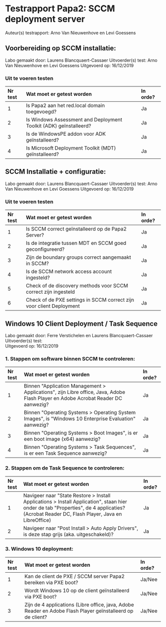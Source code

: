 # Testrapport Papa2: SCCM deployment server

Auteur(s) testrapport: Arno Van Nieuwenhove en Levi Goessens

## Voorbereiding op SCCM installatie:
Labo gemaakt door: Laurens Blancquaert-Cassaer
Uitvoerder(s) test: Arno Van Nieuwenhove en Levi Goessens
Uitgevoerd op: 16/12/2019

### Uit te voeren testen
| Nr test | Wat moet er getest worden | In orde? |
| :--- | :--- | :--- |
| 1 | Is Papa2 aan het red.local domain toegevoegd? | Ja |
| 2 | Is Windows Assessment and Deployment Toolkit (ADK) geïnstalleerd?| Ja |
| 3 | Is de WindowsPE addon voor ADK geïnstalleerd? | Ja |
| 4 | Is Microsoft Deployment Toolkit (MDT) geïnstalleerd? | Ja |



## SCCM Installatie + configuratie:
Labo gemaakt door: Laurens Blancquaert-Cassaer
Uitvoerder(s) test: Arno Van Nieuwenhove en Levi Goessens
Uitgevoerd op: 16/12/2019 

### Uit te voeren testen
| Nr test | Wat moet er getest worden | In orde? |
| :--- | :--- | :--- |
| 1 | Is SCCM correct geïnstalleerd op de Papa2 Server? | Ja|
| 2 | Is de integratie tussen MDT en SCCM goed geconfigureerd? | Ja |
| 3 | Zijn de boundary groups correct aangemaakt in SCCM?| Ja |
| 4 | Is de SCCM network access account ingesteld? | Ja |
| 5 | Check of de discovery methods voor SCCM correct zijn ingesteld | Ja |
| 6 | Check of de PXE settings in SCCM correct zijn voor client Deployment | Ja|



## Windows 10 Client Deployment / Task Sequence
Labo gemaakt door: Ferre Verstichelen en Laurens Blancquaert-Cassaer
Uitvoerder(s) test:   
Uitgevoerd op: 16/12/2019

### 1. Stappen om software binnen SCCM te controleren:
| Nr test | Wat moet er getest worden | In orde? |
| :--- | :--- | :--- |
| 1 | Binnen "Application Management > Applications", zijn  Libre office, Java, Adobe Flash Player en Adobe Acrobat Reader DC aanwezig? | Ja |
| 2 | Binnen "Operating Systems > Operating  System Images", is "Windows 10 Enterprise Evaluation" aanwezig? | Ja |
| 3 | Binnen "Operating Systems > Boot Images", is er een boot image (x64) aanwezig? | Ja |
| 4 | Binnen "Operating Systems > Task Sequences", is er een Task Sequence aanwezig?| Ja |

### 2. Stappen om de Task Sequence te controleren:
| Nr test | Wat moet er getest worden | In orde? |
| :--- | :--- | :--- |
| 1 | Navigeer naar "State Restore > Install Applications > Install Application", staan hier onder de tab "Properties", de 4 applicaties? (Acrobat Reader DC, Flash Player, Java en LibreOffice) | Ja |
| 2 | Navigeer naar "Post Install > Auto Apply Drivers", is deze stap grijs (aka. uitgeschakeld)? | Ja |

### 3. Windows 10 deployment:
| Nr test | Wat moet er getest worden | In orde? |
| :--- | :--- | :--- |
| 1 | Kan de client de PXE / SCCM server Papa2 bereiken via PXE boot?| Ja/Nee |
| 2 | Wordt Windows 10 op de client geïnstalleerd via PXE boot? | Ja/Nee |
| 3 | Zijn de 4 applications (Libre office, java, Adobe Reader en Adobe Flash Player geïnstalleerd op de client? | Ja/Nee |
